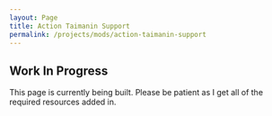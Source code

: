 ```yaml
---
layout: Page
title: Action Taimanin Support
permalink: /projects/mods/action-taimanin-support
---
```




## Work In Progress

This page is currently being built. Please be patient as I get all of the required resources added in.

